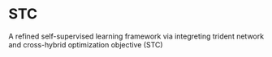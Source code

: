 # STC
A refined self-supervised learning framework via integreting trident network and cross-hybrid optimization objective (STC)
